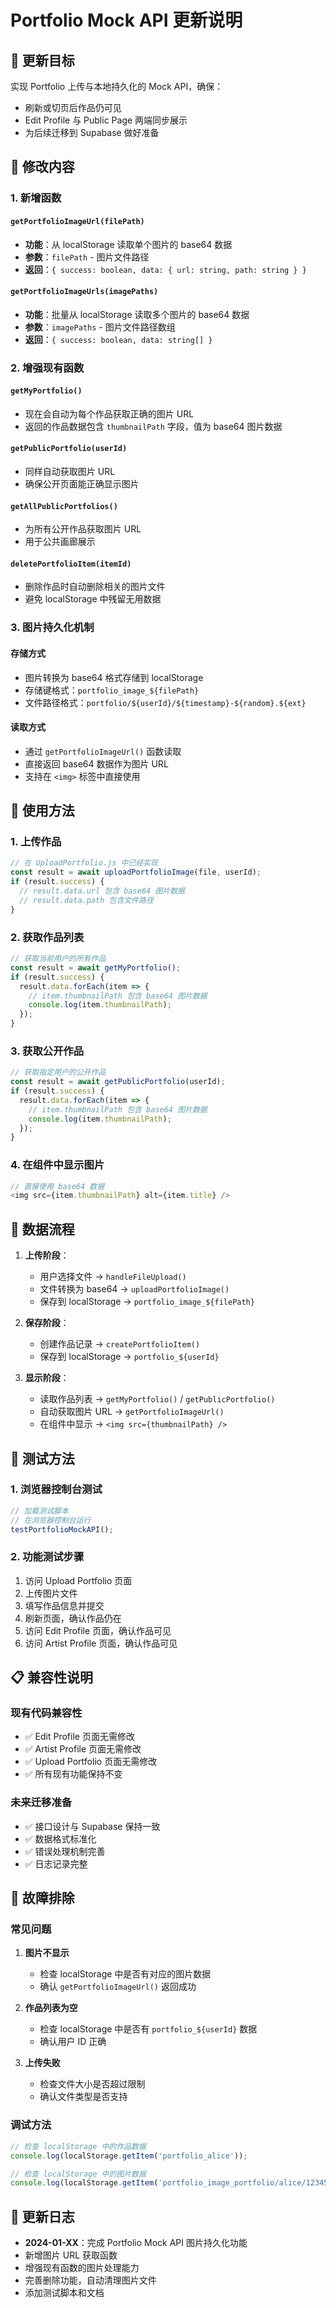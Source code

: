 # Portfolio Mock API 更新说明

## 🎯 更新目标

实现 Portfolio 上传与本地持久化的 Mock API，确保：

- 刷新或切页后作品仍可见
- Edit Profile 与 Public Page 两端同步展示
- 为后续迁移到 Supabase 做好准备

## 🔧 修改内容

### 1. 新增函数

#### `getPortfolioImageUrl(filePath)`

- **功能**：从 localStorage 读取单个图片的 base64 数据
- **参数**：`filePath` - 图片文件路径
- **返回**：`{ success: boolean, data: { url: string, path: string } }`

#### `getPortfolioImageUrls(imagePaths)`

- **功能**：批量从 localStorage 读取多个图片的 base64 数据
- **参数**：`imagePaths` - 图片文件路径数组
- **返回**：`{ success: boolean, data: string[] }`

### 2. 增强现有函数

#### `getMyPortfolio()`

- 现在会自动为每个作品获取正确的图片 URL
- 返回的作品数据包含 `thumbnailPath` 字段，值为 base64 图片数据

#### `getPublicPortfolio(userId)`

- 同样自动获取图片 URL
- 确保公开页面能正确显示图片

#### `getAllPublicPortfolios()`

- 为所有公开作品获取图片 URL
- 用于公共画廊展示

#### `deletePortfolioItem(itemId)`

- 删除作品时自动删除相关的图片文件
- 避免 localStorage 中残留无用数据

### 3. 图片持久化机制

#### 存储方式

- 图片转换为 base64 格式存储到 localStorage
- 存储键格式：`portfolio_image_${filePath}`
- 文件路径格式：`portfolio/${userId}/${timestamp}-${random}.${ext}`

#### 读取方式

- 通过 `getPortfolioImageUrl()` 函数读取
- 直接返回 base64 数据作为图片 URL
- 支持在 `<img>` 标签中直接使用

## 🚀 使用方法

### 1. 上传作品

```javascript
// 在 UploadPortfolio.js 中已经实现
const result = await uploadPortfolioImage(file, userId);
if (result.success) {
  // result.data.url 包含 base64 图片数据
  // result.data.path 包含文件路径
}
```

### 2. 获取作品列表

```javascript
// 获取当前用户的所有作品
const result = await getMyPortfolio();
if (result.success) {
  result.data.forEach(item => {
    // item.thumbnailPath 包含 base64 图片数据
    console.log(item.thumbnailPath);
  });
}
```

### 3. 获取公开作品

```javascript
// 获取指定用户的公开作品
const result = await getPublicPortfolio(userId);
if (result.success) {
  result.data.forEach(item => {
    // item.thumbnailPath 包含 base64 图片数据
    console.log(item.thumbnailPath);
  });
}
```

### 4. 在组件中显示图片

```javascript
// 直接使用 base64 数据
<img src={item.thumbnailPath} alt={item.title} />
```

## 🔄 数据流程

1. **上传阶段**：

   - 用户选择文件 → `handleFileUpload()`
   - 文件转换为 base64 → `uploadPortfolioImage()`
   - 保存到 localStorage → `portfolio_image_${filePath}`

2. **保存阶段**：

   - 创建作品记录 → `createPortfolioItem()`
   - 保存到 localStorage → `portfolio_${userId}`

3. **显示阶段**：
   - 读取作品列表 → `getMyPortfolio()` / `getPublicPortfolio()`
   - 自动获取图片 URL → `getPortfolioImageUrl()`
   - 在组件中显示 → `<img src={thumbnailPath} />`

## 🧪 测试方法

### 1. 浏览器控制台测试

```javascript
// 加载测试脚本
// 在浏览器控制台运行
testPortfolioMockAPI();
```

### 2. 功能测试步骤

1. 访问 Upload Portfolio 页面
2. 上传图片文件
3. 填写作品信息并提交
4. 刷新页面，确认作品仍在
5. 访问 Edit Profile 页面，确认作品可见
6. 访问 Artist Profile 页面，确认作品可见

## 📋 兼容性说明

### 现有代码兼容性

- ✅ Edit Profile 页面无需修改
- ✅ Artist Profile 页面无需修改
- ✅ Upload Portfolio 页面无需修改
- ✅ 所有现有功能保持不变

### 未来迁移准备

- ✅ 接口设计与 Supabase 保持一致
- ✅ 数据格式标准化
- ✅ 错误处理机制完善
- ✅ 日志记录完整

## 🐛 故障排除

### 常见问题

1. **图片不显示**

   - 检查 localStorage 中是否有对应的图片数据
   - 确认 `getPortfolioImageUrl()` 返回成功

2. **作品列表为空**

   - 检查 localStorage 中是否有 `portfolio_${userId}` 数据
   - 确认用户 ID 正确

3. **上传失败**
   - 检查文件大小是否超过限制
   - 确认文件类型是否支持

### 调试方法

```javascript
// 检查 localStorage 中的作品数据
console.log(localStorage.getItem('portfolio_alice'));

// 检查 localStorage 中的图片数据
console.log(localStorage.getItem('portfolio_image_portfolio/alice/123456.jpg'));
```

## 📝 更新日志

- **2024-01-XX**：完成 Portfolio Mock API 图片持久化功能
- 新增图片 URL 获取函数
- 增强现有函数的图片处理能力
- 完善删除功能，自动清理图片文件
- 添加测试脚本和文档
